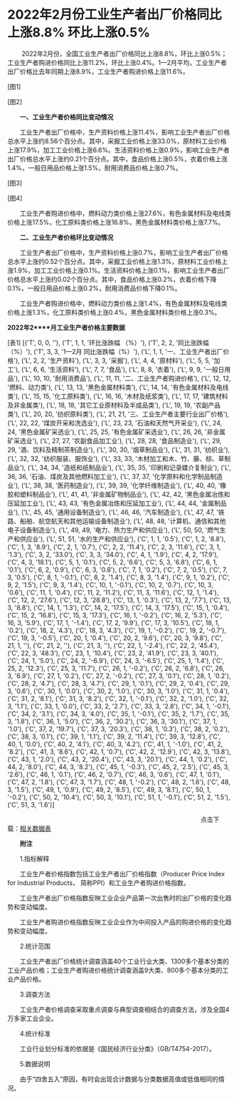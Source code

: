 # 2022年2月份工业生产者出厂价格同比上涨8.8% 环比上涨0.5%

 　　2022年2月份，全国工业生产者出厂价格同比上涨8.8%，环比上涨0.5%；工业生产者购进价格同比上涨11.2%，环比上涨0.4%。1—2月平均，工业生产者出厂价格比去年同期上涨8.9%，工业生产者购进价格上涨11.6%。

[图1]

[图2]

　　**一、工业生产者价格同比变动情况**

　　工业生产者出厂价格中，生产资料价格上涨11.4%，影响工业生产者出厂价格总水平上涨约8.56个百分点。其中，采掘工业价格上涨33.0%，原材料工业价格上涨17.9%，加工工业价格上涨6.6%。生活资料价格上涨0.9%，影响工业生产者出厂价格总水平上涨约0.21个百分点。其中，食品价格上涨0.5%，衣着价格上涨1.4%，一般日用品价格上涨1.5%，耐用消费品价格上涨0.7%。

[图3]

[图4]

　　工业生产者购进价格中，燃料动力类价格上涨27.6%，有色金属材料及电线类价格上涨17.5%，化工原料类价格上涨16.8%，黑色金属材料类价格上涨7.7%。

　　**二、工业生产者价格环比变动情况**

　　工业生产者出厂价格中，生产资料价格上涨0.7%，影响工业生产者出厂价格总水平上涨约0.52个百分点。其中，采掘工业价格上涨1.3%，原材料工业价格上涨1.9%，加工工业价格上涨0.1%。生活资料价格上涨0.1%，影响工业生产者出厂价格总水平上涨约0.02个百分点。其中，食品价格上涨0.2%，衣着价格下降0.1%，一般日用品价格上涨0.2%，耐用消费品价格下降0.1%。

　　工业生产者购进价格中，燃料动力类价格上涨1.4%，有色金属材料及电线类价格上涨1.3%，化工原料类价格上涨0.4%，黑色金属材料类价格上涨0.3%。

**2022****年****2****月工业生产者价格主要数据**

[表1]
[('T', 0, 0, ''), ('T', 1, 1, '环比涨跌幅 （%）'), ('T', 2, 2, '同比涨跌幅 （%）'), ('T', 3, 3, '1—2月 同比涨跌幅（%）'), ('L', 1, 1, '一、工业生产者出厂价格'), ('L', 2, 2, '生产资料'), ('L', 3, 3, '采掘'), ('L', 4, 4, '原材料'), ('L', 5, 5, '加工'), ('L', 6, 6, '生活资料'), ('L', 7, 7, '食品'), ('L', 8, 8, '衣着'), ('L', 9, 9, '一般日用品'), ('L', 10, 10, '耐用消费品'), ('L', 11, 11, '二、工业生产者购进价格'), ('L', 12, 12, '燃料、动力类'), ('L', 13, 13, '黑色金属材料类'), ('L', 14, 14, '有色金属材料及电线类'), ('L', 15, 15, '化工原料类'), ('L', 16, 16, '木材及纸浆类'), ('L', 17, 17, '建筑材料及非金属类'), ('L', 18, 18, '其它工业原材料及半成品类'), ('L', 19, 19, '农副产品类'), ('L', 20, 20, '纺织原料类'), ('L', 21, 21, '三、工业生产者主要行业出厂价格'), ('L', 22, 22, '煤炭开采和洗选业'), ('L', 23, 23, '石油和天然气开采业'), ('L', 24, 24, '黑色金属矿采选业'), ('L', 25, 25, '有色金属矿采选业'), ('L', 26, 26, '非金属矿采选业'), ('L', 27, 27, '农副食品加工业'), ('L', 28, 28, '食品制造业'), ('L', 29, 29, '酒、饮料及精制茶制造业'), ('L', 30, 30, '烟草制品业'), ('L', 31, 31, '纺织业'), ('L', 32, 32, '纺织服装、服饰业'), ('L', 33, 33, '木材加工和木、竹、藤、棕、草制品业'), ('L', 34, 34, '造纸和纸制品业'), ('L', 35, 35, '印刷和记录媒介复制业'), ('L', 36, 36, '石油、煤炭及其他燃料加工业'), ('L', 37, 37, '化学原料和化学制品制造业'), ('L', 38, 38, '医药制造业'), ('L', 39, 39, '化学纤维制造业'), ('L', 40, 40, '橡胶和塑料制品业'), ('L', 41, 41, '非金属矿物制品业'), ('L', 42, 42, '黑色金属冶炼和压延加工业'), ('L', 43, 43, '有色金属冶炼和压延加工业'), ('L', 44, 44, '金属制品业'), ('L', 45, 45, '通用设备制造业'), ('L', 46, 46, '汽车制造业'), ('L', 47, 47, '铁路、船舶、航空航天和其他运输设备制造业'), ('L', 48, 48, '计算机、通信和其他电子设备制造业'), ('L', 49, 49, '电力、热力生产和供应业'), ('L', 50, 50, '燃气生产和供应业'), ('L', 51, 51, '水的生产和供应业'), ('C', 1, 1, '0.5'), ('C', 1, 2, '8.8'), ('C', 1, 3, '8.9'), ('C', 2, 1, '0.7'), ('C', 2, 2, '11.4'), ('C', 2, 3, '11.6'), ('C', 3, 1, '1.3'), ('C', 3, 2, '33.0'), ('C', 3, 3, '34.0'), ('C', 4, 1, '1.9'), ('C', 4, 2, '17.9'), ('C', 4, 3, '18.1'), ('C', 5, 1, '0.1'), ('C', 5, 2, '6.6'), ('C', 5, 3, '6.8'), ('C', 6, 1, '0.1'), ('C', 6, 2, '0.9'), ('C', 6, 3, '0.8'), ('C', 7, 1, '0.2'), ('C', 7, 2, '0.5'), ('C', 7, 3, '0.5'), ('C', 8, 1, '-0.1'), ('C', 8, 2, '1.4'), ('C', 8, 3, '1.4'), ('C', 9, 1, '0.2'), ('C', 9, 2, '1.5'), ('C', 9, 3, '1.4'), ('C', 10, 1, '-0.1'), ('C', 10, 2, '0.7'), ('C', 10, 3, '0.6'), ('C', 11, 1, '0.4'), ('C', 11, 2, '11.2'), ('C', 11, 3, '11.6'), ('C', 12, 1, '1.4'), ('C', 12, 2, '27.6'), ('C', 12, 3, '28.8'), ('C', 13, 1, '0.3'), ('C', 13, 2, '7.7'), ('C', 13, 3, '8.8'), ('C', 14, 1, '1.3'), ('C', 14, 2, '17.5'), ('C', 14, 3, '17.5'), ('C', 15, 1, '0.4'), ('C', 15, 2, '16.8'), ('C', 15, 3, '17.3'), ('C', 16, 1, '-0.2'), ('C', 16, 2, '5.3'), ('C', 16, 3, '5.9'), ('C', 17, 1, '-1.4'), ('C', 17, 2, '9.9'), ('C', 17, 3, '10.5'), ('C', 18, 1, '0.2'), ('C', 18, 2, '4.3'), ('C', 18, 3, '4.3'), ('C', 19, 1, '-0.2'), ('C', 19, 2, '-0.7'), ('C', 19, 3, '-0.5'), ('C', 20, 1, '0.4'), ('C', 20, 2, '9.6'), ('C', 20, 3, '9.8'), ('C', 21, 1, ''), ('C', 21, 2, ''), ('C', 21, 3, ''), ('C', 22, 1, '-2.4'), ('C', 22, 2, '45.4'), ('C', 22, 3, '48.3'), ('C', 23, 1, '10.4'), ('C', 23, 2, '41.9'), ('C', 23, 3, '40.1'), ('C', 24, 1, '5.0'), ('C', 24, 2, '-6.9'), ('C', 24, 3, '-6.5'), ('C', 25, 1, '1.4'), ('C', 25, 2, '12.3'), ('C', 25, 3, '11.7'), ('C', 26, 1, '-0.2'), ('C', 26, 2, '6.8'), ('C', 26, 3, '6.9'), ('C', 27, 1, '0.2'), ('C', 27, 2, '-0.2'), ('C', 27, 3, '0.1'), ('C', 28, 1, '0.2'), ('C', 28, 2, '4.7'), ('C', 28, 3, '4.7'), ('C', 29, 1, '0.1'), ('C', 29, 2, '0.4'), ('C', 29, 3, '0.6'), ('C', 30, 1, '0.0'), ('C', 30, 2, '1.0'), ('C', 30, 3, '1.0'), ('C', 31, 1, '0.4'), ('C', 31, 2, '8.1'), ('C', 31, 3, '8.2'), ('C', 32, 1, '-0.1'), ('C', 32, 2, '1.0'), ('C', 32, 3, '1.1'), ('C', 33, 1, '0.0'), ('C', 33, 2, '2.7'), ('C', 33, 3, '2.8'), ('C', 34, 1, '-0.1'), ('C', 34, 2, '3.1'), ('C', 34, 3, '4.0'), ('C', 35, 1, '-0.1'), ('C', 35, 2, '1.7'), ('C', 35, 3, '1.8'), ('C', 36, 1, '5.0'), ('C', 36, 2, '30.2'), ('C', 36, 3, '30.1'), ('C', 37, 1, '1.0'), ('C', 37, 2, '19.7'), ('C', 37, 3, '20.3'), ('C', 38, 1, '0.3'), ('C', 38, 2, '0.2'), ('C', 38, 3, '0.1'), ('C', 39, 1, '1.1'), ('C', 39, 2, '11.4'), ('C', 39, 3, '12.8'), ('C', 40, 1, '0.0'), ('C', 40, 2, '4.1'), ('C', 40, 3, '4.2'), ('C', 41, 1, '-1.0'), ('C', 41, 2, '8.2'), ('C', 41, 3, '8.6'), ('C', 42, 1, '0.7'), ('C', 42, 2, '12.9'), ('C', 42, 3, '13.8'), ('C', 43, 1, '2.0'), ('C', 43, 2, '20.4'), ('C', 43, 3, '20.1'), ('C', 44, 1, '0.2'), ('C', 44, 2, '8.0'), ('C', 44, 3, '8.2'), ('C', 45, 1, '-0.3'), ('C', 45, 2, '2.5'), ('C', 45, 3, '2.6'), ('C', 46, 1, '0.1'), ('C', 46, 2, '0.7'), ('C', 46, 3, '0.6'), ('C', 47, 1, '0.1'), ('C', 47, 2, '1.8'), ('C', 47, 3, '1.7'), ('C', 48, 1, '-0.2'), ('C', 48, 2, '1.6'), ('C', 48, 3, '1.5'), ('C', 49, 1, '0.9'), ('C', 49, 2, '8.5'), ('C', 49, 3, '8.1'), ('C', 50, 1, '-0.2'), ('C', 50, 2, '10.4'), ('C', 50, 3, '10.1'), ('C', 51, 1, '-0.1'), ('C', 51, 2, '1.5'), ('C', 51, 3, '1.6')]

　　　　　　　　　　　　　　　　　　　　　　　　                         点击下载：[相关数据表](http://www.stats.gov.cn/sj/zxfb/202302/W020230203608038733922.xlsx)

  

　　**附注**

　　1.指标解释

　　工业生产者价格指数包括工业生产者出厂价格指数（Producer Price Index for Industrial Products， 简称PPI）和工业生产者购进价格指数。

　　工业生产者出厂价格指数反映工业企业产品第一次出售时的出厂价格的变化趋势和变动幅度。

　　工业生产者购进价格指数反映工业企业作为中间投入产品的购进价格的变化趋势和变动幅度。

　　2.统计范围

　　工业生产者出厂价格统计调查涵盖40个工业行业大类、1300多个基本分类的工业产品价格；工业生产者购进价格统计调查涵盖9大类、800多个基本分类的工业产品价格。

　　3.调查方法

　　工业生产者价格调查采取重点调查与典型调查相结合的调查方法，涉及全国4万多家工业企业。

　　4.统计标准

　　工业行业划分标准的依据是《国民经济行业分类》（GB/T4754-2017）。

　　5.数据说明

　　由于“四舍五入”原因，有时会出现合计数据与分类数据高值或低值相同的情况。